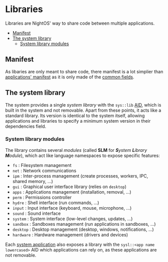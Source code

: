 # Libraries

Libraries are NightOS' way to share code between multiple applications.

- [Manifest](#manifest)
- [The system library](#the-system-library)
  - [System library modules](#system-library-modules)

## Manifest

As libaries are only meant to share code, there manifest is a lot simplier than [applications' manifest](applications/manifest.md) as it is only made of the [common fields](applications-libraries.md#the-manifest).

## The system library

The system provides a single _system library_ with the `sys::lib` [AID](applications-libraries.md#application-identifier), which is built in the system and not removable. Apart from these points, it acts like a standard library. Its version is identical to the system itself, allowing applications and libraries to specify a minimum system version in their dependencies field.

### System library modules

The library contains several _modules_ (called **SLM** for _**S**ystem **L**ibrary **M**odule_), which act like language namespaces to expose specific features:

- `fs` : Filesystem management
- `net` : Network communications
- `ipm` : Inter-process management (create processes, workers, IPC, shared memory, ...)
- `gui` : Graphical user interface library (relies on `desktop`)
- `apps` : Applications management (installation, removal, ...)
- `perm` : Permissions controller
- `hydre` : Shell interface (run commands, ...)
- `input` : Input interface (keyboard, mouse, microphone, ...)
- `sound` : Sound interface
- `system` : System interface (low-level changes, updates, ...)
- `sandbox` : Sandboxes management (run applications in sandboxes, ...)
- `desktop` : Desktop management (desktop, windows, notifications, ...)
- `hardware` : Hardware management (drivers and devices)

Each [system application](../concepts/applications.md#system-applications) also exposes a library with the `sysl::<app name lowercased>` AID which applications can rely on, as these applications are not removable.